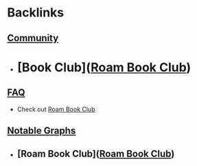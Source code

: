 
# Backlinks
## [Community](<Community.md>)
- # [Book Club]([Roam Book Club](<Roam Book Club.md>))

## [FAQ](<FAQ.md>)
- Check out [Roam Book Club](<Roam Book Club.md>)

## [Notable Graphs](<Notable Graphs.md>)
- ## [Roam Book Club]([Roam Book Club](<Roam Book Club.md>))

